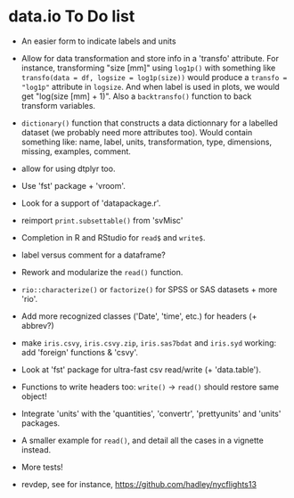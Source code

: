# data.io To Do list

- An easier form to indicate labels and units

- Allow for data transformation and store info in a 'transfo' attribute. For instance, transforming "size [mm]" using `log1p()` with something like `transfo(data = df, logsize = log1p(size))` would produce a `transfo = "log1p"` attribute in `logsize`. And when label is used in plots, we would get "log(size [mm] + 1)". Also a `backtransfo()` function to back transform variables.

- `dictionary()` function that constructs a data dictionnary for a labelled dataset (we probably need more attributes too). Would contain something like: name, label, units, transformation, type, dimensions, missing, examples, comment.

- allow for using dtplyr too.

- Use 'fst' package + 'vroom'.

- Look for a support of 'datapackage.r'.

- reimport `print.subsettable()` from 'svMisc'

- Completion in R and RStudio for `read$` and `write$`.

- label versus comment for a dataframe?

- Rework and modularize the `read()` function.

- `rio::characterize()` or `factorize()` for SPSS or SAS datasets + more 'rio'.

- Add more recognized classes ('Date', 'time', etc.) for headers (+ abbrev?)

- make `iris.csvy`, `iris.csvy.zip`, `iris.sas7bdat` and `iris.syd` working: add 'foreign' functions & 'csvy'.

- Look at 'fst' package for ultra-fast csv read/write (+ 'data.table').

- Functions to write headers too: `write()` -> `read()` should restore same object!

- Integrate 'units' with the 'quantities', 'convertr', 'prettyunits' and 'units' packages.

- A smaller example for `read()`, and detail all the cases in a vignette instead.

- More tests!

- revdep, see for instance, https://github.com/hadley/nycflights13
